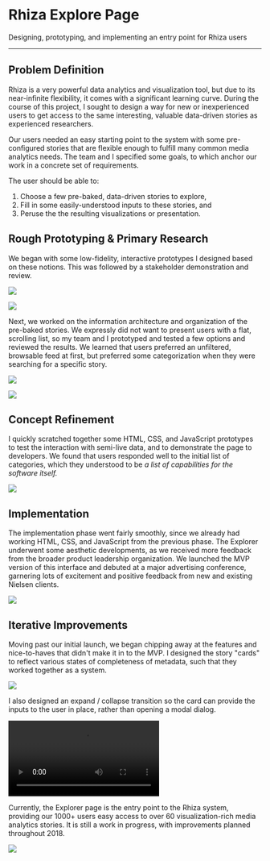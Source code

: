 # Rhiza Explore Page

<span class="gray">Designing, prototyping, and implementing an entry point for Rhiza users</span>

---

## Problem Definition

Rhiza is a very powerful data analytics and visualization tool, but due to its near-infinite flexibility, it comes with a significant learning curve. During the course of this project, I sought to design a way for new or inexperienced users to get access to the same interesting, valuable data-driven stories as experienced researchers.

Our users needed an easy starting point to the system with some pre-configured stories that are flexible enough to fulfill many common media analytics needs. The team and I specified some goals, to which anchor our work in a concrete set of requirements.

<div class="bg-light-gray pa3 f5">
The user should be able to:

1. Choose a few pre-baked, data-driven stories to explore,
2. Fill in some easily-understood inputs to these stories, and
3. Peruse the the resulting visualizations or presentation.
</div>

## Rough Prototyping & Primary Research

We began with some low-fidelity, interactive prototypes I designed based on these notions.  This was followed by a stakeholder demonstration and review.

![](/images/rhiza_explore_early_prototypes.png)

![](/images/rhiza_explore_protoype_review.png)

Next, we worked on the information architecture and organization of the pre-baked stories. We expressly did not want to present users with a flat, scrolling list, so my team and I prototyped and tested a few options and reviewed the results. We learned that users preferred an unfiltered, browsable feed at first, but preferred some categorization when they were searching for a specific story.

![](/images/rhiza_explore_ia_prototypes.png)

![](/images/rhiza_explore_ia_review.png)

## Concept Refinement

I quickly scratched together some HTML, CSS, and JavaScript prototypes to test the interaction with semi-live data, and to demonstrate the page to developers. We found that users responded well to the initial list of categories, which they understood to be *a list of capabilities for the software itself.*

![](/images/rhiza_explore_html_prototypes.png)

## Implementation

The implementation phase went fairly smoothly, since we already had working HTML, CSS, and JavaScript from the previous phase. The Explorer underwent some aesthetic developments, as we received more feedback from the broader product leadership organization. We launched the MVP version of this interface and debuted at a major advertising conference, garnering lots of excitement and positive feedback from new and existing Nielsen clients.

![](/images/rhiza_explore_mvp.png)

## Iterative Improvements

Moving past our initial launch, we began chipping away at the features and nice-to-haves that didn't make it in to the MVP. I designed the story "cards" to reflect various states of completeness of metadata, such that they worked together as a system.

![](/images/rhiza_explore_state_diagrams.png)

I also designed an expand / collapse transition so the card can provide the inputs to the user in place, rather than opening a modal dialog.

<video controls autoplay loop>
  <source src="/images/rhiza_explore_card_expand.webm" type="video/webm">
</video>

Currently, the Explorer page is the entry point to the Rhiza system, providing our 1000+ users easy access to over 60 visualization-rich media analytics stories. It is still a work in progress, with improvements planned throughout 2018.

![](/images/rhiza_explore_present_day.jpg)
